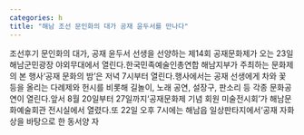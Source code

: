 ```yaml
---
categories: h
title: "해남 조선 문인화의 대가 공재 윤두서를 만나다"
---
```

조선후기 문인화의 대가, 공재 윤두서 선생을 선양하는 제14회 공재문화제가 오는 23일 해남군민광장 야외무대에서 열린다.한국민족예술인총연합 해남지부가 주최하는 문화제의 본 행사‘공재 문화의 밤’은 저녁 7시부터 열린다.행사에서는 공재 선생에게 차와 꽃 등을 올리는 다례제와 헌시를 비롯해 길놀이, 노래 공연, 설장구, 판소리 등 각종 문화공연이 열린다.앞서 8월 20일부터 27일까지‘공재문화제 기념 회원 미술전시회’가 해남문화예술회관 전시실에서 열렸다.또 22일 오후 7시에는 해남읍 일상판타지에서‘공재 자화상을 바탕으로 한 동서양 자